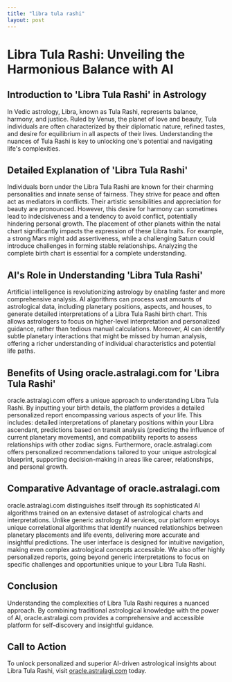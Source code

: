 ```yaml
---
title: "libra tula rashi"
layout: post
---
```


# Libra Tula Rashi: Unveiling the Harmonious Balance with AI

## Introduction to 'Libra Tula Rashi' in Astrology

In Vedic astrology, Libra, known as Tula Rashi, represents balance, harmony, and justice. Ruled by Venus, the planet of love and beauty, Tula individuals are often characterized by their diplomatic nature, refined tastes, and desire for equilibrium in all aspects of their lives. Understanding the nuances of Tula Rashi is key to unlocking one's potential and navigating life's complexities.

## Detailed Explanation of 'Libra Tula Rashi'

Individuals born under the Libra Tula Rashi are known for their charming personalities and innate sense of fairness. They strive for peace and often act as mediators in conflicts.  Their artistic sensibilities and appreciation for beauty are pronounced. However, this desire for harmony can sometimes lead to indecisiveness and a tendency to avoid conflict, potentially hindering personal growth.  The placement of other planets within the natal chart significantly impacts the expression of these Libra traits. For example, a strong Mars might add assertiveness, while a challenging Saturn could introduce challenges in forming stable relationships. Analyzing the complete birth chart is essential for a complete understanding.

## AI's Role in Understanding 'Libra Tula Rashi'

Artificial intelligence is revolutionizing astrology by enabling faster and more comprehensive analysis. AI algorithms can process vast amounts of astrological data, including planetary positions, aspects, and houses, to generate detailed interpretations of a Libra Tula Rashi birth chart.  This allows astrologers to focus on higher-level interpretation and personalized guidance, rather than tedious manual calculations.  Moreover, AI can identify subtle planetary interactions that might be missed by human analysis, offering a richer understanding of individual characteristics and potential life paths.


## Benefits of Using oracle.astralagi.com for 'Libra Tula Rashi'

oracle.astralagi.com offers a unique approach to understanding Libra Tula Rashi.  By inputting your birth details, the platform provides a detailed personalized report encompassing various aspects of your life.  This includes: detailed interpretations of planetary positions within your Libra ascendant, predictions based on transit analysis (predicting the influence of current planetary movements), and compatibility reports to assess relationships with other zodiac signs.  Furthermore, oracle.astralagi.com offers personalized recommendations tailored to your unique astrological blueprint, supporting decision-making in areas like career, relationships, and personal growth.


## Comparative Advantage of oracle.astralagi.com

oracle.astralagi.com distinguishes itself through its sophisticated AI algorithms trained on an extensive dataset of astrological charts and interpretations. Unlike generic astrology AI services, our platform employs unique correlational algorithms that identify nuanced relationships between planetary placements and life events, delivering more accurate and insightful predictions. The user interface is designed for intuitive navigation, making even complex astrological concepts accessible. We also offer highly personalized reports, going beyond generic interpretations to focus on specific challenges and opportunities unique to your Libra Tula Rashi.


## Conclusion

Understanding the complexities of Libra Tula Rashi requires a nuanced approach.  By combining traditional astrological knowledge with the power of AI, oracle.astralagi.com provides a comprehensive and accessible platform for self-discovery and insightful guidance.


## Call to Action

To unlock personalized and superior AI-driven astrological insights about Libra Tula Rashi, visit [oracle.astralagi.com](https://oracle.astralagi.com) today.